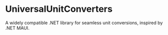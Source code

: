 # UniversalUnitConverters
A widely compatible .NET library for seamless unit conversions, inspired by .NET MAUI.
